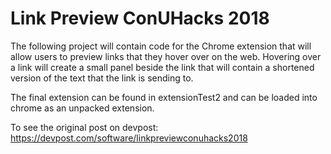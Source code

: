 # Link Preview ConUHacks 2018

The following project will contain code for the Chrome extension that will allow 
users to preview links that they hover over on the web. Hovering over a link will
create a small panel beside the link that will contain a shortened version of the 
text that the link is sending to.

The final extension can be found in extensionTest2 and can be loaded into chrome 
as an unpacked extension.

To see the original post on devpost: https://devpost.com/software/linkpreviewconuhacks2018
